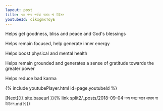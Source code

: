 ```yaml
---
layout: post
title: ওম পদ্মা গর্ভয়া নামায গা টাইমস
youtubeId: cikxgmxToyE
---
```

 
 
Helps get goodness, bliss and peace and God's blessings
 
Helps remain focused, help generate inner energy 
 
Helps boost physical and mental health 
 
Helps remain grounded and generates a sense of gratitude towards the greater power 
 
Helps reduce bad karma
 
 
 
 


{% include youtubePlayer.html id=page.youtubeId %}
 
[Next]({{ site.baseurl }}{% link  split2/_posts/2018-09-04-ওম সহস্র ভাবে নামায গা টাইমস.md%})
 
